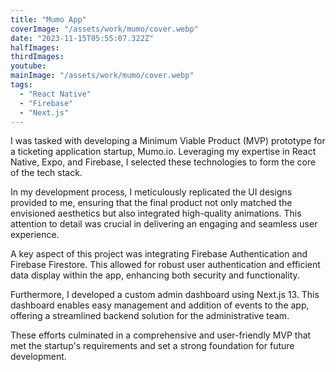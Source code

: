 ```yaml
---
title: "Mumo App"
coverImage: "/assets/work/mumo/cover.webp"
date: "2023-11-15T05:55:07.322Z"
halfImages:
thirdImages:
youtube:
mainImage: "/assets/work/mumo/cover.webp"
tags:
  - "React Native"
  - "Firebase"
  - "Next.js"
---
```


I was tasked with developing a Minimum Viable Product (MVP) prototype for a ticketing application startup, Mumo.io. Leveraging my expertise in React Native, Expo, and Firebase, I selected these technologies to form the core of the tech stack.

In my development process, I meticulously replicated the UI designs provided to me, ensuring that the final product not only matched the envisioned aesthetics but also integrated high-quality animations. This attention to detail was crucial in delivering an engaging and seamless user experience.

A key aspect of this project was integrating Firebase Authentication and Firebase Firestore. This allowed for robust user authentication and efficient data display within the app, enhancing both security and functionality.

Furthermore, I developed a custom admin dashboard using Next.js 13. This dashboard enables easy management and addition of events to the app, offering a streamlined backend solution for the administrative team.

These efforts culminated in a comprehensive and user-friendly MVP that met the startup's requirements and set a strong foundation for future development.
